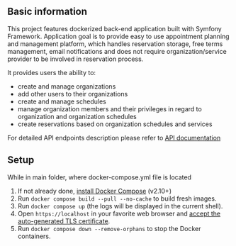 ## Basic information
This project features dockerized back-end application built with Symfony Framework. Application goal is to provide easy to use appointment planning and management platform, which handles reservation storage, free terms management, email notifications and does not require organization/service provider to be involved in reservation process.
 
It provides users the ability to: 
- create and manage organizations 
- add other users to their organizations
- create and manage schedules
- manage organization members and their privileges in regard to organization and organization schedules
- create reservations based on organization schedules and services


For detailed API endpoints description please refer to  [API documentation](docs/api-endpoints.md#API-Endpoints)


## Setup
While in main folder, where docker-compose.yml file is located

1. If not already done, [install Docker Compose](https://docs.docker.com/compose/install/) (v2.10+)
2. Run `docker compose build --pull --no-cache` to build fresh images.
3. Run `docker compose up` (the logs will be displayed in the current shell).
4. Open `https://localhost` in your favorite web browser and [accept the auto-generated TLS certificate](https://stackoverflow.com/a/15076602/1352334).
5. Run `docker compose down --remove-orphans` to stop the Docker containers.
